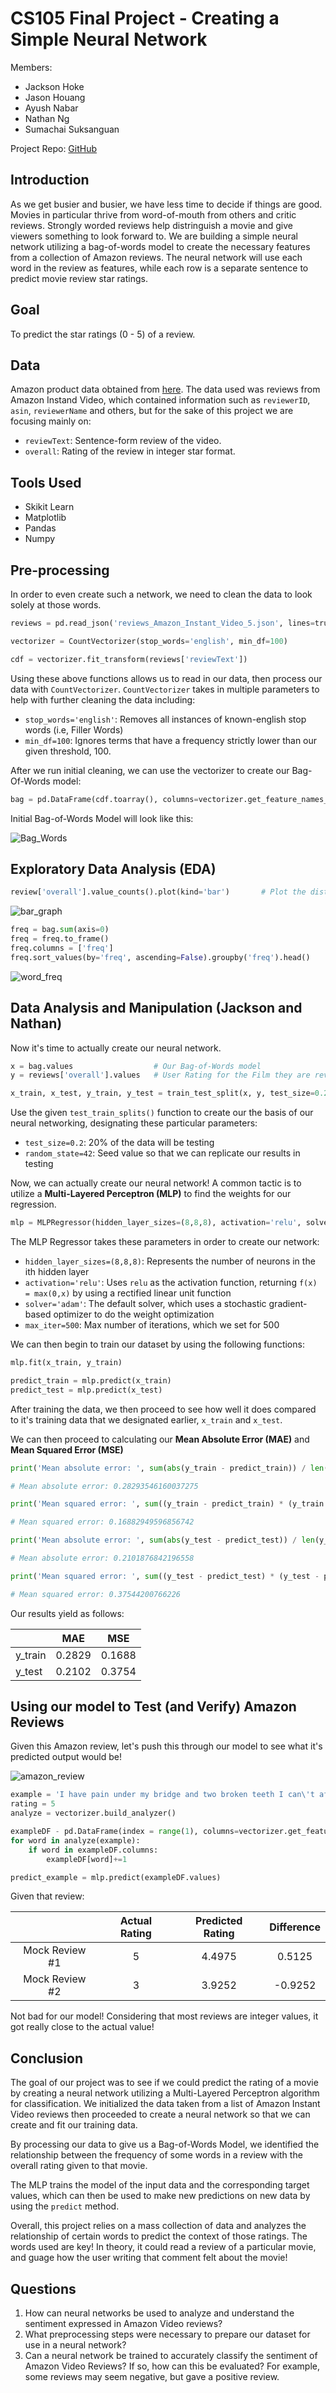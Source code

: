 # CS105 Final Project - Creating a Simple Neural Network

Members:
* Jackson Hoke
* Jason Houang
* Ayush Nabar
* Nathan Ng
* Sumachai Suksanguan

Project Repo: [GitHub](https://github.com/ssumachai/CS105-FinalProject)

## Introduction

As we get busier and busier, we have less time to decide if things are good.  Movies in particular thrive from word-of-mouth from others and critic reviews.  Strongly worded reviews help distringuish a movie and give viewers something to look forward to.  We are building a simple neural network utilizing a bag-of-words model to create the necessary features from a collection of Amazon reviews.  The neural network will use each word in the review as features, while each row is a separate sentence to predict movie review star ratings.

## Goal

To predict the star ratings (0 - 5) of a review.

## Data
Amazon product data obtained from [here](jmcauley.ucsd.edu/data/amazon).  The data used was reviews from Amazon Instand Video, which contained information such as `reviewerID`, `asin`, `reviewerName` and others, but for the sake of this project we are focusing mainly on:
* `reviewText`: Sentence-form review of the video. 
* `overall`: Rating of the review in integer star format.

## Tools Used

* Skikit Learn
* Matplotlib
* Pandas
* Numpy 

## Pre-processing

In order to even create such a network, we need to clean the data to look solely at those words.

```py
reviews = pd.read_json('reviews_Amazon_Instant_Video_5.json', lines=true)       # Read in Our Data

vectorizer = CountVectorizer(stop_words='english', min_df=100)                  # Uses Stop Words to remove filler "English Words"

cdf = vectorizer.fit_transform(reviews['reviewText'])                           # Runs vectorizer on our review text
```

Using these above functions allows us to read in our data, then process our data with `CountVectorizer`.  `CountVectorizer` takes in multiple parameters to help with further cleaning the data including:
* `stop_words='english'`: Removes all instances of known-english stop words (i.e, Filler Words)
* `min_df=100`: Ignores terms that have a frequency strictly lower than our given threshold, 100.

After we run initial cleaning, we can use the vectorizer to create our Bag-Of-Words model:
```py
bag = pd.DataFrame(cdf.toarray(), columns=vectorizer.get_feature_names_out())
```

Initial Bag-of-Words Model will look like this:

![Bag_Words](./report_images/initial_data.png)

## Exploratory Data Analysis (EDA)

```py
review['overall'].value_counts().plot(kind='bar')       # Plot the distribution of ratings score
```

![bar_graph](./report_images/rating_plot.png)

```py
freq = bag.sum(axis=0)
freq = freq.to_frame()
freq.columns = ['freq']
freq.sort_values(by='freq', ascending=False).groupby('freq').head()
```

![word_freq](./report_images/word_freq.png)

## Data Analysis and Manipulation (Jackson and Nathan)

Now it's time to actually create our neural network.

```py
x = bag.values                  # Our Bag-of-Words model
y = reviews['overall'].values   # User Rating for the Film they are reviewing

x_train, x_test, y_train, y_test = train_test_split(x, y, test_size=0.2, random_state=42)
```

Use the given `test_train_splits()` function to create our the basis of our neural networking, designating these particular parameters:
* `test_size=0.2`: 20% of the data will be testing
* `random_state=42`: Seed value so that we can replicate our results in testing

Now, we can actually create our neural network!  A common tactic is to utilize a **Multi-Layered Perceptron (MLP)** to find the weights for our regression. 

```py
mlp = MLPRegressor(hidden_layer_sizes=(8,8,8), activation='relu', solver='adam', max_iter=500)
```

The MLP Regressor takes these parameters in order to create our network:
* `hidden_layer_sizes=(8,8,8)`: Represents the number of neurons in the ith hidden layer
* `activation='relu'`: Uses `relu` as the activation function, returning `f(x) = max(0,x)` by using a rectified linear unit function
* `solver='adam'`: The default solver, which uses a stochastic gradient-based optimizer to do the weight optimization
* `max_iter=500`: Max number of iterations, which we set for 500

We can then begin to train our dataset by using the following functions:

```py
mlp.fit(x_train, y_train)

predict_train = mlp.predict(x_train)
predict_test = mlp.predict(x_test)
```

After training the data, we then proceed to see how well it does compared to it's training data that we designated earlier, `x_train` and `x_test`.

We can then proceed to calculating our **Mean Absolute Error (MAE)** and **Mean Squared Error (MSE)**

```py
print('Mean absolute error: ', sum(abs(y_train - predict_train)) / len(y_train))

# Mean absolute error: 0.28293546160037275

print('Mean squared error: ', sum((y_train - predict_train) * (y_train - predict_train)) / len(y_train))

# Mean squared error: 0.16882949596856742

print('Mean absolute error: ', sum(abs(y_test - predict_test)) / len(y_train))

# Mean absolute error: 0.2101876842196558

print('Mean squared error: ', sum((y_test - predict_test) * (y_test - predict_test)) / len(y_train))

# Mean squared error: 0.37544200766226
```

Our results yield as follows:

|         | MAE     | MSE    |
| ------- | ------- | ------ |
| y_train | 0.2829  | 0.1688 |
| y_test  | 0.2102  | 0.3754 |

## Using our model to Test (and Verify) Amazon Reviews

Given this Amazon review, let's push this through our model to see what it's predicted output would be!

![amazon_review](./report_images/amazon.png)

```py
example = 'I have pain under my bridge and two broken teeth I can\'t afford to fix! This product helps me deal with it by getting rid of the trapped food several times a day! This deal made it easier to buy this year! Thank you'
rating = 5
analyze = vectorizer.build_analyzer()

exampleDF - pd.DataFrame(index = range(1), columns=vectorizer.get_features_names_out()).fillna(0)
for word in analyze(example):
    if word in exampleDF.columns:
        exampleDF[word]+=1

predict_example = mlp.predict(exampleDF.values)
```

Given that review:

|                | Actual Rating | Predicted Rating | Difference |
| :------------: | :-----------: | :--------------: | :--------: |
| Mock Review #1 | 5             | 4.4975           |    0.5125  |
| Mock Review #2 | 3             | 3.9252           |   -0.9252  |

Not bad for our model!  Considering that most reviews are integer values, it got really close to the actual value!

## Conclusion

The goal of our project was to see if we could predict the rating of a movie by creating a neural network utilizing a Multi-Layered Perceptron algorithm for classification.  We initialized the data taken from a list of Amazon Instant Video reviews then proceeded to create a neural network so that we can create and fit our training data.  

By processing our data to give us a Bag-of-Words Model, we identified the relationship between the frequency of some words in a review with the overall rating given to that movie.

The MLP trains the model of the input data and the corresponding target values, which can then be used to make new predictions on new data by using the `predict` method. 

Overall, this project relies on a mass collection of data and analyzes the relationship of certain words to predict the context of those ratings.  The words used are key!  In theory, it could read a review of a particular movie, and guage how the user writing that comment felt about the movie! 

## Questions

1. How can neural networks be used to analyze and understand the sentiment expressed in Amazon Video reviews?
2. What preprocessing steps were necessary to prepare our dataset for use in a neural network?
3. Can a neural network be trained to accurately classify the sentiment of Amazon Video Reviews?  If so, how can this be evaluated?  For example, some reviews may seem negative, but gave a positive review.
